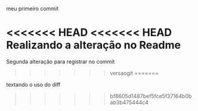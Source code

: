 meu primeiro commit

<<<<<<< HEAD
<<<<<<< HEAD
Realizando a alteração no Readme
=======

Segunda alteração para registrar no commit
>>>>>>> versaogit
=======


textando o uso do diff
>>>>>>> bf8605d1487bef5fce5f37164b0bab3b475444c4
